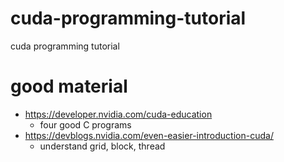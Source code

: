 # cuda-programming-tutorial
cuda programming tutorial

# good material
- https://developer.nvidia.com/cuda-education
	- four good C programs
- https://devblogs.nvidia.com/even-easier-introduction-cuda/
	- understand grid, block, thread
